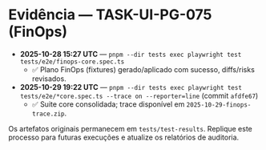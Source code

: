 # Evidência — TASK-UI-PG-075 (FinOps)

- **2025-10-28 15:27 UTC** — `pnpm --dir tests exec playwright test tests/e2e/finops-core.spec.ts`
  - ✅ Plano FinOps (fixtures) gerado/aplicado com sucesso, diffs/risks revisados.
- **2025-10-29 19:22 UTC** — `pnpm --dir tests exec playwright test tests/e2e/*core.spec.ts --trace on --reporter=line` (commit `afdfe67`)
  - ✅ Suite core consolidada; trace disponível em `2025-10-29-finops-trace.zip`.

Os artefatos originais permanecem em `tests/test-results`. Replique este processo para futuras execuções e atualize os relatórios de auditoria.

